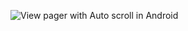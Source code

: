 ![View pager with Auto scroll in Android](https://github.com/user-attachments/assets/790a53ab-393c-4b53-a001-85ee0fd3459c)
